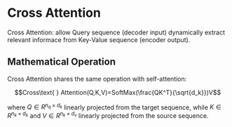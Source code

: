 # Cross Attention

Cross Attention: allow Query sequence (decoder input) dynamically extract relevant informace from Key-Value sequence (encoder output).

## Mathematical Operation
Cross Attention shares the same operation with self-attention:
```math
Cross\text{ } Attention(Q,K,V)=SoftMax(\frac{QK^T}{\sqrt{d_k}})V
```
where $Q\in R^{n_q\times d_k}$ linearly projected from the target sequence, while $K\in R^{n_k\times d_k}$ and $V\in R^{n_k\times d_v}$ linearly projected from the source sequence.
